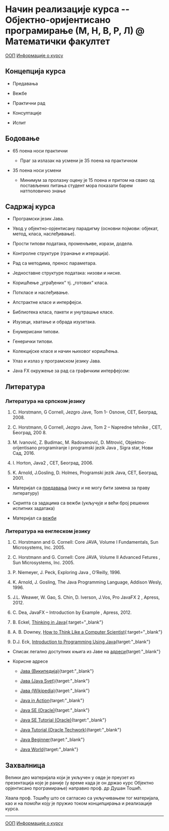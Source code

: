 # Начин реализације курса -- Објектно-оријентисано програмирање (М, Н, В, Р, Л) @ Математички факултет

[ООП](../README.md) [Информације о курсу](README.md)

## Концепција курса

- Предавања

- Вежбе

- Практични рад

- Консултације

- Испит

## Бодовање

- 65 поена носи практични

  - Праг за излазак на усмени је 35 поена на практичном

- 35 поена носи усмени

  - Минимум за пролазну оцену је 15 поена и притом на свако од постављених питања студент мора показати барем натполовично знање

## Садржај курса

- Програмски језик Јава.

- Увод у објектно-орјентисану парадигму (основни појмови: објекат, метод, класа, наслеђивање).

- Прости типови података, променљиве, изрази, додела.

- Контролне структуре (гранање и итерација).

- Рад са методима, пренос параметара.

- Једноставне структуре података: низови и ниске.

- Коришћење „уграђених“ тј. „готових“ класа.

- Поткласе и наслеђивање.

- Апстрактне класе и интерфејси.

- Библиотека класа, пакети и унутрашње класе.

- Изузеци, хватање и обрада изузетака.

- Енумерисани типови.

- Генерички типови.

- Колекцијске класе и начин њиховог коришћења.

- Улаз и излаз у програмском језику Јава.

- Java FX окружење за рад са графичким интерфејсом:

## Литература

### Литература на српском језику

1. C. Horstmann, G Cornell, Jezgro Jave, Tom 1- Оsnove, CET, Београд, 2008.

2. C. Horstmann, G Cornell, Jezgro Jave, Tom 2 – Napredne tehnike , CET, Београд, 200 8.

3. M. Ivanović, Z. Budimac, M. Radovanović, D. Mitrović, Objektno-orijentisano programiranje i programski jezik Java , Sigra star, Нови Сад, 2016.

4. I. Horton, Java2 , CET, Београд, 2006.

5. K. Arnold, J.Gosling, D. Holmes, Programski jezik Java, CET, Београд, 2001.

- Материјал са [предавања](../predavanja/README.md) (нису и не могу бити замена за праву литературу)

- Скрипта са задацима са вежби (укључује и већи број решених испитних задатака)

- Материјал са [вежби](../vezbe/README.md)

### Литература на енглеском језику

1. C. Horstmann and G. Cornell: Core JAVA, Volume I Fundamentals, Sun Microsystems, Inc. 2005.

2. C. Horstmann and G. Cornell: Core JAVA, Volume II Advanced Fetures , Sun Microsystems, Inc. 2005.

3. P. Niemeyer, J. Peck, Exploring Java , O’Reilly, 1996.

4. K. Arnold, J. Gosling, The Java Programming Language, Addison Wesly, 1996.

5. J.L. Weawer, W. Gao, S. Chin, D. Iverson, J.Vos, Pro JavaFX 2 , Apress, 2012.

6. C. Dea, JavaFX – Introduction by Example , Apress, 2012.

7. B. Eckel, [Thinking in Java](https://archive.org/details/TIJ4CcR1/page/n3){:target="_blank"}

8. А. B. Downey, [How to Think Like a Computer Scientist](http://www.vias.org/javacourse/){:target="_blank"}

9. D.J. Eck, [Introduction to Programming Using Java](http://math.hws.edu/javanotes/){target:"_blank"}

- Списак легално доступних књига из Јаве на [адреси](http://www.computer-books.us/java.php){target:"_blank"}

- Корисне адресе

  - [Јава (Википедија)](http://sr.wikipedia.org/sr/Јава_(програмски_језик)){target:"_blank"}
  
  - [Јавa (Java Svet)](http://javasvet.rs/doc/40/uskocite-u-javu.html){target:"_blank"}
  
  - [Јава (Wikipedia)](http://en.wikipedia.org/wiki/Java_(programming_language)){target:"_blank"}
  
  - [Java in Action](http://www.java.com/en/java_in_action/){target:"_blank"}
  
  - [Java SE (Oracle)](http://docs.oracle.com/javase/tutorial/){target:"_blank"}
  
  - [Java SE Tutorial (Oracle)](http://docs.oracle.com/javase/tutorial/java/index.html){target:"_blank"}
  
  - [Java Tutorial (Oracle Techwork)](]http://www.oracle.com/technetwork/java/index.html){target:"_blank"}
  
  - [Java Beginner](http://www.javabeginner.com/){target:"_blank"}
  
  - [Java World](http://www.javaworld.com/){target:"_blank"}

## Захвалница

Велики део материјала који је укључен у овде је преузет из презентација које је раније (у време када је он
држао курс Објектно орјентисано програмирање) направио проф. др Душан Тошић.

Хвала проф. Тошићу што се сагласио са укључивањем тог материјала, као и на помоћи коју је пружио током конципцирања и реализације курса.

---

[ООП](../README.md) [Информације о курсу](README.md)
